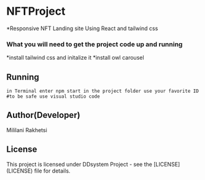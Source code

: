 # NFTProject

*Responsive NFT Landing site Using React and tailwind css
### What you will need to get the project code up and running
*install tailwind css and initalize it 
*install owl carousel


## Running 
```
in Terminal enter npm start in the project folder use your favorite ID #to be safe use visual studio code 
```

## Author(Developer) 
Mililani Rakhetsi 

## License
This project is licensed under DDsystem Project  - see the [LICENSE] (LICENSE) file for details.
